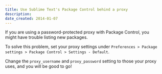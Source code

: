 ```yaml
---
title: Use Sublime Text's Package Control behind a proxy
description: 
date_created: 2014-01-07
---
```


If you are using a password-protected proxy with Package Control, you might have trouble listing new packages.

To solve this problem, set your proxy settings under `Preferences > Package settings > Package Control > Settings - Default`.

Change the `proxy_username` and `proxy_password` setting to those your proxy uses, and you will be good to go!

